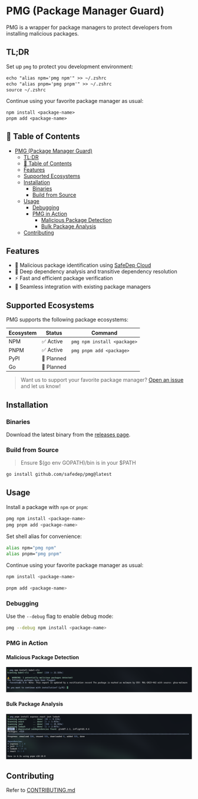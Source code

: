 
# PMG (Package Manager Guard)
PMG is a wrapper for package managers to protect developers from installing malicious packages.

## TL;DR

Set up `pmg` to protect you development environment:

```
echo "alias npm='pmg npm'" >> ~/.zshrc
echo "alias pnpm='pmg pnpm'" >> ~/.zshrc
source ~/.zshrc
```

Continue using your favorite package manager as usual:

```
npm install <package-name>
pnpm add <package-name>
```

## 📑 Table of Contents
- [PMG (Package Manager Guard)](#pmg-package-manager-guard)
  - [TL;DR](#tldr)
  - [📑 Table of Contents](#-table-of-contents)
  - [Features](#features)
  - [Supported Ecosystems](#supported-ecosystems)
  - [Installation](#installation)
    - [Binaries](#binaries)
    - [Build from Source](#build-from-source)
  - [Usage](#usage)
    - [Debugging](#debugging)
    - [PMG in Action](#pmg-in-action)
      - [Malicious Package Detection](#malicious-package-detection)
      - [Bulk Package Analysis](#bulk-package-analysis)
  - [Contributing](#contributing)

## Features

- 🚫 Malicious package identification using [SafeDep Cloud](https://docs.safedep.io/cloud/malware-analysis)
- 🌲 Deep dependency analysis and transitive dependency resolution
- ⚡ Fast and efficient package verification
- 🔄 Seamless integration with existing package managers

## Supported Ecosystems

PMG supports the following package ecosystems:

| Ecosystem | Status    | Command                     |
| --------- | --------- | --------------------------- |
| NPM       | ✅ Active  | `pmg npm install <package>` |
| PNPM      | ✅ Active  | `pmg pnpm add <package>`    |
| PyPI      | 🚧 Planned |                             |
| Go        | 🚧 Planned |                             |

> Want us to support your favorite package manager? [Open an issue](https://github.com/safedep/pmg/issues) and let us know!

## Installation

### Binaries

Download the latest binary from the [releases page](https://github.com/safedep/pmg/releases).

### Build from Source

> Ensure $(go env GOPATH)/bin is in your $PATH

```bash
go install github.com/safedep/pmg@latest
```

## Usage

Install a package with `npm` or `pnpm`:

```bash
pmg npm install <package-name>
pmg pnpm add <package-name>
```

Set shell alias for convenience:

```bash
alias npm="pmg npm"
alias pnpm="pmg pnpm"
```

Continue using your favorite package manager as usual:

```bash
npm install <package-name>
```

```bash
pnpm add <package-name>
```

### Debugging

Use the `--debug` flag to enable debug mode:

```bash
pmg --debug npm install <package-name>
```



### PMG in Action

#### Malicious Package Detection
![pmg scan malicious package](./docs/assets/pmg-malicious-pkg.png)

#### Bulk Package Analysis
![pmg scan & install multiple package](./docs/assets/pmg-scan-multiple-pkgs.png)

## Contributing

Refer to [CONTRIBUTING.md](CONTRIBUTING.md)
